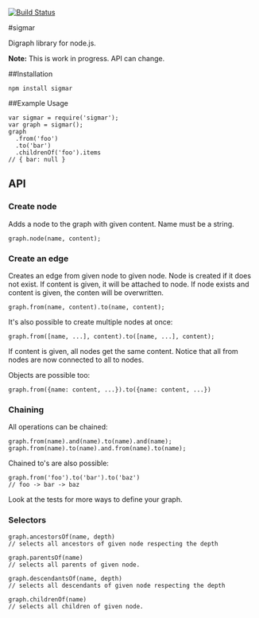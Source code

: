 [![Build Status](https://travis-ci.org/StephanHoyer/sigmar.png?branch=master)](https://travis-ci.org/StephanHoyer/sigmar)

#sigmar

Digraph library for node.js.

**Note:** This is work in progress. API can change.

##Installation

    npm install sigmar

##Example Usage

    var sigmar = require('sigmar');
    var graph = sigmar();
    graph
      .from('foo')
      .to('bar')
      .childrenOf('foo').items
    // { bar: null }

## API


### Create node
    
Adds a node to the graph with given content. Name must be a string.

    graph.node(name, content);
    
### Create an edge

Creates an edge from given node to given node. Node is created if
it does not exist. If content is given, it will be attached to node.
If node exists and content is given, the conten will be overwritten.

    graph.from(name, content).to(name, content);

It's also possible to create multiple nodes at once:

    graph.from([name, ...], content).to([name, ...], content);

If content is given, all nodes get the same content. Notice that all
from nodes are now connected to all to nodes.

Objects are possible too:

    graph.from({name: content, ...}).to({name: content, ...})

### Chaining

All operations can be chained:

    graph.from(name).and(name).to(name).and(name);
    graph.from(name).to(name).and.from(name).to(name);
    
Chained to's are also possible:

    graph.from('foo').to('bar').to('baz')
    // foo -> bar -> baz

Look at the tests for more ways to define your graph.

### Selectors

    graph.ancestorsOf(name, depth)
    // selects all ancestors of given node respecting the depth
    
    graph.parentsOf(name)
    // selects all parents of given node.

    graph.descendantsOf(name, depth)
    // selects all descendants of given node respecting the depth
    
    graph.childrenOf(name)
    // selects all children of given node.
